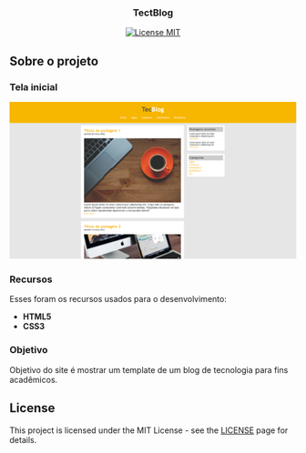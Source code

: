 <p align="center">
  <h3 align="center">TectBlog</h3>
</p>

<p align="center">
  <a href="https://opensource.org/licenses/MIT">
    <img src="https://img.shields.io/badge/License-MIT-blue.svg" alt="License MIT">
  </a>
</p>

## Sobre o projeto
### Tela inicial

<img src="/tela-inicial-tecblog.PNG" ></img>

### Recursos

Esses foram os recursos usados para o desenvolvimento:

- **HTML5** 
- **CSS3** 

### Objetivo

Objetivo do site é mostrar um template de um blog de tecnologia para fins acadêmicos.

## License

This project is licensed under the MIT License - see the [LICENSE](https://opensource.org/licenses/MIT) page for details.
